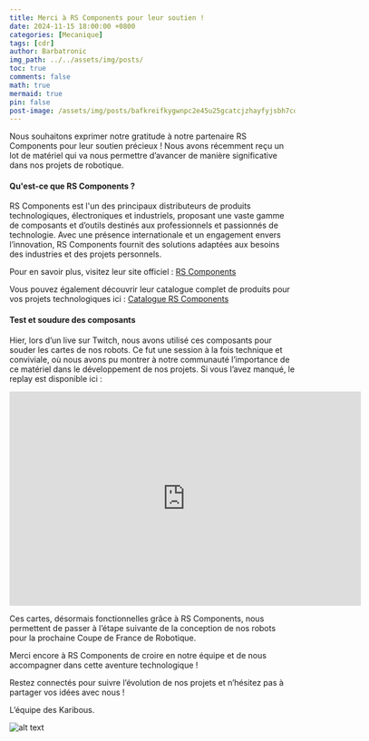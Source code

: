 ```yaml
---
title: Merci à RS Components pour leur soutien !
date: 2024-11-15 18:00:00 +0800  
categories: [Mecanique]  
tags: [cdr]  
author: Barbatronic  
img_path: ../../assets/img/posts/  
toc: true  
comments: false  
math: true  
mermaid: true  
pin: false
post-image: /assets/img/posts/bafkreifkygwnpc2e45u25gcatcjzhayfyjsbh7cos6giearw4wkmg7mqwu.jpg
---
```


Nous souhaitons exprimer notre gratitude à notre partenaire RS Components pour leur soutien précieux ! Nous avons récemment reçu un lot de matériel qui va nous permettre d’avancer de manière significative dans nos projets de robotique.

#### Qu'est-ce que RS Components ?

RS Components est l'un des principaux distributeurs de produits technologiques, électroniques et industriels, proposant une vaste gamme de composants et d’outils destinés aux professionnels et passionnés de technologie. Avec une présence internationale et un engagement envers l’innovation, RS Components fournit des solutions adaptées aux besoins des industries et des projets personnels.

Pour en savoir plus, visitez leur site officiel : [RS Components](https://fr.rs-online.com)

Vous pouvez également découvrir leur catalogue complet de produits pour vos projets technologiques ici : [Catalogue RS Components](https://fr.rs-online.com/web/)

#### Test et soudure des composants

Hier, lors d’un live sur Twitch, nous avons utilisé ces composants pour souder les cartes de nos robots. Ce fut une session à la fois technique et conviviale, où nous avons pu montrer à notre communauté l’importance de ce matériel dans le développement de nos projets. Si vous l’avez manqué, le replay est disponible ici :

<iframe src="https://player.twitch.tv/?video=2303411065&parent=www.example.com" frameborder="0" allowfullscreen="true" scrolling="no" height="378" width="620"></iframe>

Ces cartes, désormais fonctionnelles grâce à RS Components, nous permettent de passer à l’étape suivante de la conception de nos robots pour la prochaine Coupe de France de Robotique.

Merci encore à RS Components de croire en notre équipe et de nous accompagner dans cette aventure technologique !

Restez connectés pour suivre l’évolution de nos projets et n’hésitez pas à partager vos idées avec nous !

L’équipe des Karibous.

![alt text](IMG_20241116_132508.jpg)
